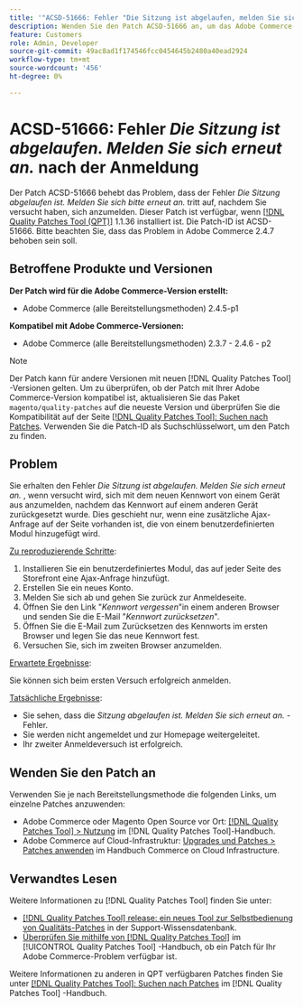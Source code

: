 ```yaml
---
title: '"ACSD-51666: Fehler "Die Sitzung ist abgelaufen, melden Sie sich bitte erneut an." nach der Anmeldung"'
description: Wenden Sie den Patch ACSD-51666 an, um das Adobe Commerce-Problem zu beheben, bei dem der Fehler *Die Sitzung ist abgelaufen ist. Melden Sie sich bitte erneut an.* tritt auf, nachdem Sie sich angemeldet haben.
feature: Customers
role: Admin, Developer
source-git-commit: 49ac8ad1f174546fcc0454645b2480a40ead2924
workflow-type: tm+mt
source-wordcount: '456'
ht-degree: 0%

---
```


# ACSD-51666: Fehler *Die Sitzung ist abgelaufen. Melden Sie sich erneut an.* nach der Anmeldung

Der Patch ACSD-51666 behebt das Problem, dass der Fehler *Die Sitzung abgelaufen ist. Melden Sie sich bitte erneut an.* tritt auf, nachdem Sie versucht haben, sich anzumelden. Dieser Patch ist verfügbar, wenn [[!DNL Quality Patches Tool (QPT)]](https://experienceleague.adobe.com/en/docs/commerce-knowledge-base/kb/announcements/commerce-announcements/magento-quality-patches-released-new-tool-to-self-serve-quality-patches) 1.1.36 installiert ist. Die Patch-ID ist ACSD-51666. Bitte beachten Sie, dass das Problem in Adobe Commerce 2.4.7 behoben sein soll.

## Betroffene Produkte und Versionen

**Der Patch wird für die Adobe Commerce-Version erstellt:**

* Adobe Commerce (alle Bereitstellungsmethoden) 2.4.5-p1

**Kompatibel mit Adobe Commerce-Versionen:**

* Adobe Commerce (alle Bereitstellungsmethoden) 2.3.7 - 2.4.6 - p2

>[!NOTE]
>
>Der Patch kann für andere Versionen mit neuen [!DNL Quality Patches Tool] -Versionen gelten. Um zu überprüfen, ob der Patch mit Ihrer Adobe Commerce-Version kompatibel ist, aktualisieren Sie das Paket `magento/quality-patches` auf die neueste Version und überprüfen Sie die Kompatibilität auf der Seite [[!DNL Quality Patches Tool]: Suchen nach Patches](https://experienceleague.adobe.com/tools/commerce-quality-patches/index.html). Verwenden Sie die Patch-ID als Suchschlüsselwort, um den Patch zu finden.

## Problem

Sie erhalten den Fehler *Die Sitzung ist abgelaufen. Melden Sie sich erneut an.* , wenn versucht wird, sich mit dem neuen Kennwort von einem Gerät aus anzumelden, nachdem das Kennwort auf einem anderen Gerät zurückgesetzt wurde. Dies geschieht nur, wenn eine zusätzliche Ajax-Anfrage auf der Seite vorhanden ist, die von einem benutzerdefinierten Modul hinzugefügt wird.

<u>Zu reproduzierende Schritte</u>:

1. Installieren Sie ein benutzerdefiniertes Modul, das auf jeder Seite des Storefront eine Ajax-Anfrage hinzufügt.
1. Erstellen Sie ein neues Konto.
1. Melden Sie sich ab und gehen Sie zurück zur Anmeldeseite.
1. Öffnen Sie den Link &quot;*Kennwort vergessen*&quot;in einem anderen Browser und senden Sie die E-Mail &quot;*Kennwort zurücksetzen*&quot;.
1. Öffnen Sie die E-Mail zum Zurücksetzen des Kennworts im ersten Browser und legen Sie das neue Kennwort fest.
1. Versuchen Sie, sich im zweiten Browser anzumelden.

<u>Erwartete Ergebnisse</u>:

Sie können sich beim ersten Versuch erfolgreich anmelden.

<u>Tatsächliche Ergebnisse</u>:

* Sie sehen, dass die *Sitzung abgelaufen ist. Melden Sie sich erneut an.* -Fehler.
* Sie werden nicht angemeldet und zur Homepage weitergeleitet.
* Ihr zweiter Anmeldeversuch ist erfolgreich.

## Wenden Sie den Patch an

Verwenden Sie je nach Bereitstellungsmethode die folgenden Links, um einzelne Patches anzuwenden:

* Adobe Commerce oder Magento Open Source vor Ort: [[!DNL Quality Patches Tool] > Nutzung](https://experienceleague.adobe.com/docs/commerce-operations/tools/quality-patches-tool/usage.html) im [!DNL Quality Patches Tool]-Handbuch.
* Adobe Commerce auf Cloud-Infrastruktur: [Upgrades und Patches > Patches anwenden](https://experienceleague.adobe.com/docs/commerce-cloud-service/user-guide/develop/upgrade/apply-patches.html) im Handbuch Commerce on Cloud Infrastructure.

## Verwandtes Lesen

Weitere Informationen zu [!DNL Quality Patches Tool] finden Sie unter:

* [[!DNL Quality Patches Tool] release: ein neues Tool zur Selbstbedienung von Qualitäts-Patches](https://experienceleague.adobe.com/en/docs/commerce-knowledge-base/kb/announcements/commerce-announcements/magento-quality-patches-released-new-tool-to-self-serve-quality-patches) in der Support-Wissensdatenbank.
* [Überprüfen Sie mithilfe von  [!DNL Quality Patches Tool]](/help/tools/quality-patches-tool/patches-available-in-qpt/check-patch-for-magento-issue-with-magento-quality-patches.md) im [!UICONTROL Quality Patches Tool] -Handbuch, ob ein Patch für Ihr Adobe Commerce-Problem verfügbar ist.


Weitere Informationen zu anderen in QPT verfügbaren Patches finden Sie unter [[!DNL Quality Patches Tool]: Suchen nach Patches](https://experienceleague.adobe.com/tools/commerce-quality-patches/index.html) im [!DNL Quality Patches Tool] -Handbuch.
